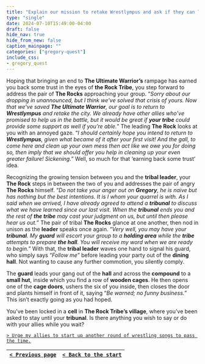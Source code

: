 ```yaml
---
title: "Explain our mission to retake Wrestlympus and ask if they can lend any support."
type: "single"
date: 2024-07-10T15:49:00-04:00
draft: false
hide_nav: true
hide_from_new: false
caption_mainpage: ""
categories: ["gregory-quest"]
include_css:
- gregory_quest
---
```


Hoping that bringing an end to **The Ultimate Warrior’s** rampage has earned you back some trust in the eyes of **the Rock Tribe**, you step forward to address the pair of **The Rocks** approaching your group. “*Sorry about our dropping in unannounced, but I think we’ve solved that crisis of yours. Now that we’ve saved **The Ultimate Warrior**, our goal is to return to **Wrestlympus** and retake the city. We already have other allies who’ve promised to help us in the battle, but it would be great if **your tribe** could provide some support as well if you’re able.*” The leading **The Rock** looks at you with an annoyed gaze. “*I should certainly hope you intend to return to **Wrestlympus**, given what became of it after your first visit! And the gall, to come here and clean up your own mess then act like we owe you for doing so, then imply that we should offer you help in cleaning up your even greater failure! Sickening.*” Well, so much for that ‘earning back some trust’ idea.

Recognizing the growing tension between you and the **tribal leader**, your **The Rock** steps in between the two of you and addresses the pair of angry **The Rocks** himself. “*Do not take your anger out on **Gregory**, he is naive but has nothing but the best intentions. It is I whom your quarrel is with. As I said when we arrived, I have already agreed to attend a **tribunal** to discuss what we have learned since our last visit. When the **tribunal** ends you and the rest of **the tribe** may cast your judgment on us, but until then please hear us out.*” The pair of tribal **The Rocks** glance at one another, then nod in unison as the **leader** speaks once again. “*Very well, you may have your **tribunal**. My **guard** will escort your group to a **holding area** while the **tribe** attempts to prepare **the hall**. You will receive my word when we are ready to begin.*” With that, the **tribal leader** waves one hand to signal his guard, who simply says “*Follow me*” before leading your party out of the **dining hall**. Not wanting to cause any further commotion, you silently comply.

The **guard** leads your gang out of the **hall** and across the **compound** to a **small hut**, inside which you find a row of **wooden cages**. He then opens one of the **cage doors**, ushers the six of you inside, then closes the door and plants himself in front of it, saying “*Be warned; no funny business.*” This isn’t exactly going as you had hoped.

You’ve been locked in a **cell** in **The Rock Tribe’s village**, where you’ve been asked to stay until your **tribunal**. Is there anything you wish to say or do with your allies while you wait?

[``> Urge my allies to start up another round of wrestling songs to pass the time.``](../140)

|[``< Previous page``](../138)|[``< Back to the start``](../)|
|---|---|
